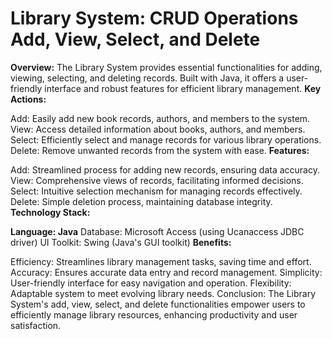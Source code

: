 
# Library System: CRUD Operations Add, View, Select, and Delete
**Overview:**
The Library System provides essential functionalities for adding, viewing, selecting, and deleting records. Built with Java, it offers a user-friendly interface and robust features for efficient library management.
**Key Actions:**

Add: Easily add new book records, authors, and members to the system.
View: Access detailed information about books, authors, and members.
Select: Efficiently select and manage records for various library operations.
Delete: Remove unwanted records from the system with ease.
**Features:**

Add: Streamlined process for adding new records, ensuring data accuracy.
View: Comprehensive views of records, facilitating informed decisions.
Select: Intuitive selection mechanism for managing records effectively.
Delete: Simple deletion process, maintaining database integrity.
**Technology Stack:**

**Language: Java**
Database: Microsoft Access (using Ucanaccess JDBC driver)
UI Toolkit: Swing (Java's GUI toolkit)
**Benefits:**

Efficiency: Streamlines library management tasks, saving time and effort.
Accuracy: Ensures accurate data entry and record management.
Simplicity: User-friendly interface for easy navigation and operation.
Flexibility: Adaptable system to meet evolving library needs.
Conclusion:
The Library System's add, view, select, and delete functionalities empower users to efficiently manage library resources, enhancing productivity and user satisfaction.
